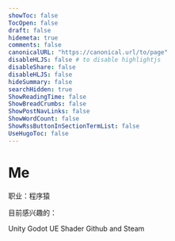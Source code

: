```yaml
---
showToc: false
TocOpen: false
draft: false
hidemeta: true
comments: false
canonicalURL: "https://canonical.url/to/page"
disableHLJS: false # to disable highlightjs
disableShare: false
disableHLJS: false
hideSummary: false
searchHidden: true
ShowReadingTime: false
ShowBreadCrumbs: false
ShowPostNavLinks: false
ShowWordCount: false
ShowRssButtonInSectionTermList: false
UseHugoToc: false
---
```


# Me

职业：程序猿

目前感兴趣的：

Unity Godot UE Shader Github and Steam

